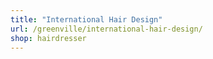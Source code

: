```yaml
---
title: "International Hair Design"
url: /greenville/international-hair-design/
shop: hairdresser
---
```

